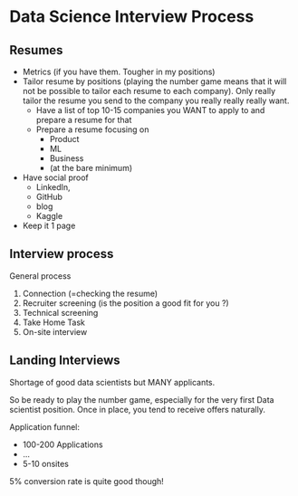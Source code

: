 # Data Science Interview Process

## Resumes

- Metrics (if you have them. Tougher in my positions)
- Tailor resume by positions (playing the number game means that it will not be possible to tailor each resume to each company). Only really tailor the resume you send to the company you really really really want.
  - Have a list of top 10-15 companies you WANT to apply to and prepare a resume for that
  - Prepare a resume focusing on
    - Product
    - ML
    - Business
    - (at the bare minimum)
- Have social proof
  - LinkedIn,
  - GitHub
  - blog
  - Kaggle
- Keep it 1 page

## Interview process

General process
1. Connection (=checking the resume)
2. Recruiter screening (is the position a good fit for you ?)
3. Technical screening
4. Take Home Task
5. On-site interview

## Landing Interviews

Shortage of good data scientists but MANY applicants.

So be ready to play the number game, especially for the very first Data scientist position. Once in place, you tend to receive offers naturally.

Application funnel:
- 100-200 Applications
- ...
- 5-10 onsites

5% conversion rate is quite good though!

